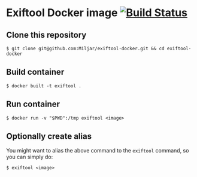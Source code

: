 # Exiftool Docker image [![Build Status](https://travis-ci.org/Miljar/exiftool-docker.svg?branch=master)](https://travis-ci.org/Miljar/exiftool-docker)

## Clone this repository

```shell
$ git clone git@github.com:Miljar/exiftool-docker.git && cd exiftool-docker
```

## Build container

```shell
$ docker built -t exiftool .
```

## Run container

```shell
$ docker run -v "$PWD":/tmp exiftool <image>
```

## Optionally create alias

You might want to alias the above command to the `exiftool` command, so you can simply do:

```shell
$ exiftool <image>
```
